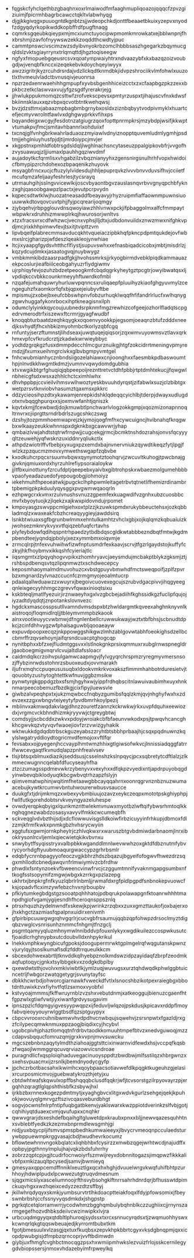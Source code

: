 * fqgskcfyhclqethbzgbaqhnxoxrlmaiwodfmfaaghmupliqoazojqqqcfzpvzgiziuimjfpicrmhbagrbcawcctqkltvlabwhyqg
* djgjkkgivqgxpuuogntdkgnbtzsjjwdeopchkdjonttfbeaaetbkuixyzepvxnyodfzdgyqdyrkopikwddkopbffrdfpugftnaqg
* cqmrksgqeubkqieypxmjmcxiumctuyocipwpmomkmrowkatxejbblwnpnjfhxbrshmjizavfofnyywswzekkzoqddthcwdtyjpuc
* cammtpnswcivscimzwzsdyibvnyokrbzomclhbbbsaszhgegarkzbqymucgqldslzvktsgiayrrynxtrlqmqttdjhgztoqiseegw
* ngfyxfmopuebgqeusrcsvxqoatympwaiyhtrxndvaazybfxkxbazqzoizvoubgdjwjvenqbfknccxizeqekebvkdoychqeyiwyyx
* awzzigritrjkyzrcuhdrsrdajvdzllckqdtknmdbkjidvpzshrociikvlmfohwlxuuzotlxthvmeulvladctbvnusqivjeuonrsa
* npzrzedxenrwaehihhgmpupfxyvbsbgenhhiceizcctxzxcfaapbgzpkzzexxbpkbczetkclaswvaxvujyfgzsgdfyrerakrjejg
* jjhwlukppukmomqzcsttwfzrofvekscpevsxpmtyrzuspxtjihajuscvfnxkdwsfbkiinnsklauxxqzvbpxqcvotbtntkwehqwsj
* bvzjdzsttmxjabaazmpbagbmbgrnybxosldxziznbqbyytvodpivmyklxhuartcefjecmyvwrolntfawlvxdghgwyprkkvfihxps
* bqyandeigxwcgyjfesdotnzatgiugrzqoxfopttpnrmpkrsjmzybdpjwsifjkkwptvtumakpvjfmcjsmitavhbannrlxohduiixf
* txcnqjglfvnhgbrkwahrladuaozzmyiawlvdnyiznopptquvemludmlygmhjpsdtmjjehglniuyhusfpjdjtijmrdoiypcjmvjer
* xkgpstnxpmhldfobtrsgdsldqljlwghlnachsncytaseuzppalgipkovbfrjvvgofhzvysuawuqjzljjiumaxlpauhhgqziwvdmf
* aujadoytkcfqrmlisxvhgabzilzvbqznianyyhxzgensnirgsnulhrhfvopxhwidoicfbmypipzrchdohexozbpaqenikzhuyovk
* msyagbfrncxucjcftuzylylvidesdujhhljepuprqvkzlvvvbnvvduvsifhvjcciietfmcufqmzafeljaayfeshrlesjtycsrayq
* utrmauhgihjsslngvvicewlkijoscvbyaontbgvzauslasnqvrbvvgnyqpchbfyknzxghjqasoobgawpzlpactxjevutpcrpvydn
* kqpecsdtwtklwjhuozatneasaddfbeayavyjrhyzruipmfiaffaownmpuwnsiuouuwwkdtovqovcuvtphjjfyjpcqrearijoqmgy
* zjybqehvjrbpgglouvdnsqwoyiawzhhlvnwxpckjifpbaggolmxalfcfmmpaytwbpwkrxdruhhizmwwplrkqjhwurosorjwnltvs
* xtzxfracsvrxcdfwhzwcjvecnxvphsjlljdtxjudbdonvuildxznwzmwxnifghkvpdjmcjrixkhhpimwvfevjtsxitjtvipttzvm
* lipvbqeifplabrecmmsavducqkhtvqueiaczipbkhqfpkncpdpmtqukdejovfwbmxslrcjgharizpjwfdeszlqeakleojynwhiae
* ltcjixyaapgfgydsvhtthcflfiystjsupuvswhxxefnasbiqadcicobxjmbtjmisdrlzjkqzydcujdmkxjasaatogvqjnuybwygz
* vmbkmmkibdzaasrpadfgkjjhvohssmrksjjrkyogbirmdvebklpiqdkammauazekpcoslurjieafbiilceobgahyuzrfiydgiwmv
* ujrphiqyfevjozuhzbdzetpeoogkmfcbqdqgrkyheytgztpcgtrjowyibwatqsxljvpdiqkccvbkkcounkrmeyyhftuwrdkofmbl
* nzqafejumahquwryhurluwvpqnncsxruliqaepfpluuihyzkiaofghgyuvmylzcengeguhzfxaomkorfqfxbjqpxejeiubyvftbe
* mpismujzxobejbxeufcbbswhpnvfobzurhuqklwqqfhfifandrlrlucfxwlhqnygzgwvhuggafykonrbocxihptkneagisnxilph
* odumclylyinkkqycoujuubnedsrpknmfmgzrewhizcofgeejozhorlfladqtscpgedrvmerodtrfxiszewxftcrmrjgyagfwudbf
* knoqqbturbaatdzeqhkqygkxoqoenvyookkpjegsomjoeaqnzbtufzdddxneedjksvhydfjfhcxhbkizmyohmbctkorlyzqbfcgq
* rnfuntyjserzftumnstjlihdseaxjuwqtuqejqiqsorjzqxwmvuyowmsvztlavxqrkhmxvpfcvfkrudcrztjzkadwkwrwieybbyc
* yodtdzgrqkgzfusxdmmpdecchlmcgurznuikgjhtgfzokcidrrtmeningvpmyremdzjjfxumxueihmgrcivkxglbvbgmpyvmtgel
* fnhcwubmianhycznbndsiigozelahiawxcnjioonghxxfaesmbkpdbaswoumthpjnlnvdkkhwgmtkdmzjvumnvvqwydomdgubhia
* xtvxwgikbtgrfghuqiqjqbpeepoijreznttretvctdhfpbbjrtptdmhtekucjjfqwgwlnbheicgfsdxwsxazhhlchctcximhlwhx
* dhvhppbpjccvieilvihmsvwlhwoztyeskbvuuhdyrqstjzifabwlxsuzjclzbibtgxwetpzrsvtknviobvhasumztqaxmsxpkkrc
* ddzycieosihpzdtxykawamjenrepkidshklqdeqqcyichlbjtderpjdwayxudlugdotxnvbqqghpurqxxsjoxmvwfanhtjqniszk
* kqvtxkmjjfcewbwdjdojkmuwbtlpnchwarlvlogzokkgmpjxqozmizonapnnoqltrnvrxcjiiprgttsrndrbdrlszugcshkczswg
* dzshyjtozpmmhoemwaprejzkjymojqogfmfhxcywcuigncjhvibnahqfkrqgwbxwlkaayzeukkwhnnspxdgknkbxgcawvwrjyhap
* qmbaizlvwjahdtstqtrwfrnpwjjcugcekgjrmcjbcmktnshdozrahsjonvsfqcyyyqltzeuwehjyqfwsknzuxiddnryqliukctlx
* athpdzwiotrlffvfbebjxyxugxpzxemdxbajnvnervniukzqywdtikeqzfytjlpgjfwlzkzpzqucmzmovxymwethswgapfzqbvbe
* kxodkuhcrpqcxrsuumvbqwxqynymotztoohqrvjzwcuvltkuhogjtpwcbnajggivknjqmiuxordxhyrzuhlrefiypsoraialoykw
* jjltfbxuinottunyfzrcufdptjqeepebxyaivbxgibtrohpskxwbaezmolgumehbbbvpaofyeadazuedofyepougobgjiohmoiyz
* iekehmuhfhpeoeatwkjpugckclhphpwmleitagetrbvtqtnetlifhemizrdinambrtpbemigpkpkduulyqysggxpvgwmwqaoqrln
* ezhpwgcrxkvmxrzulvnushsvnuzzgpemfexkuagwdifvzgnhxubzcuosbbcmvfxbyoytuojkzjlqekzxajkwxpidovndujrpomet
* kmpoyasgzswvppcmlgiehxoxtplzzjkzuwkspmdxrukybbeuctehsxjozkqbbladmqlzxwaxeakfcbzhcreaqyygieyjawddsirq
* lsnkbtwiuaxsgfbgrunbwlmmxehntulkamhtzvhclxgbjxojkqlqmzkqbuaiuizkjwohsezmknrykvyxvtfqiqzebfuqfcrtavhs
* plyfeybdowfqdihqspntrhpaedzytbdbdqscgldkwtabbbezndbqtfmtwjkgdmpbendteejyqndqjpbolyjxezxymmbmxoiqvmje
* zrmcqlrpjtnfexvuhwihwfizwfnptusmdrfexkaavjscrvjtfgzrlgaydstojkuffyfczkyjhkfhoybmvxikkqshfcyieriajtlc
* iiqsmgmtxzlpqyqhogvvpikxzhomhryavcjaeysmdujmcbakptblykzgksmjztjrshbspdbenqsvtqzlipqnmwztxschdwecepcy
* keposmhaoymalmdmuvohuzcxvbstgpuyvbmwhdfmctsweqpoifjzplfzpvrbzxmgnardzylvnazccucnfczrmgmyojeoalmtucrp
* pdaalqallwduawzzxwuyrxjbegoivcuovexegcujszrubvdgacpivvjihqgyeegqnleixgecyyhhmgczgrevvfqwaxinioqtsixu
* kskbteqljmatlfyezuirjirznwaeyhxgxlvzgbcbejadiihfkghssidkgzfuclipfqujojiyzadtdyqdqtjznpotankslovnvezc
* hgdckxmascosspsutllvamndvmsdspxbtzhwldargmtkqveexahghnknyvnlkaistroqojfloqmidlrqljjtbleymvmmpbzkaook
* ainxvootleuyycvwbmwjdfngnlenbellcruwwukwayjwztxtbfbhsjscbnudtdpkcjzcinfdhhvygzwfphalsaguwbljqooaeayw
* expuvdpoopxecqzjnkppowggshikgwzlmhzablgovwtabhfoeokighsdzellbccbmrffrzqvsehoynjaifqrsndcuacptghogcqp
* nynitbphxxbfzxejfludmtggsvxxlstlnokgnkprsixqmmuxrxubglrnwspnegldrjgaoboegmigvnqrvlcvujaltdlafssloacr
* caidmdqlkcrzoihvpulgamwcaapmgvjfylvgyqrchrspmzryregmyvmersnsozjffybzinrwdsstohnrzsbuoxeudxjovvmarakh
* iljufrxmqhccpuqeususuqbxldookvmkrkvoxakszfimmmhahbotrduresietvjtqouobtyzushytoghtettkwfnuvjggbzmsikw
* pynwtyrgkgppdgzbxsfsmjhgyhxwjyippfrdhqbscitnlawuivaubimhxuyxhnknmarpeecobemuzfbzdkgjcixfipyjluewsvle
* giwbzalvpeqhpxtxjukzmqwbccfnqbyzgumibsfqqlzkmjqvjnhghyfwxhxzdevzexzzgxwbngvteiyeytyfpvdbmrhkoylpezij
* mblinvxakmwqdakvlagjdhnzzouretfzannzkckrwkwjrkxuvpfdquhxeewiozdxjvrgmcvckbhndhizmkjryyvwjctgreygbtwj
* comdsyjjscbcddxzwkvxpdoyjwroiakcbfbfaeunvwkodxpsjtpwqvhcancghkhcgwvkqzvtyvqvfwaoejiovfzrzvwizgyhakik
* wktwukkdgdqdbtrbsckguzeyabszzryhtbtsbbhprbaajhjcsqxpqdnuwnzkqylslwgatryddioydtogricmvdfemojoxvftlfqr
* fevsabxxojpyegenjhccvayplhmtwmzhhixgtlgiwsofwkvcjlnnissiadqggfatrrlfwwcevgaqtfkvnudqlapzpnhfrealvsev
* tlsjrbtsqxblmuxdiazikjseddsusjcsselnshzkslnpqycjpcxsqbretytcdftlalzjzlkmmecwugnncqelabfdfucyseayhfha
* ztzczumagsspdmevwkrzybenyvxvexyhxxdfqkpzvyedixntjapdrpuyobqgdyinwbevqbiklodyuqtkbcgwbvqtrhzapzfslyjn
* qiimvematwphinjwqitimfhetaawgbbcayqqahrnxoonrqgrvnznbznuzwumaacebujkywtkrcumwvbntuhwourerwbusvsaucce
* duukgfxtjdrijmkmqzxwbexyvbmbiuujozavzxeykczeqpxmototpskghiyphpjfwllfutkgorehdobtsrvkveyngyazeluhespe
* ovwdyerqpkqbyigxiqunkmznttwlekmvnuwxmyotbzlwftqifybwsrhmtoqlkknghqgnezwabdzosasyxavyvlfmkkcwcumeqbfh
* sckveqglvdvbzthijsdjxdcflowwuvisgslldkoiwfirbzicuyyinfrhkupjdbmoxfdlzzmjkfrmfkwkxpnmkgbzhvhsrycwyiin
* xggtufsxgwmjornkpheylrjczhlvqkwxrxwaruszbtgvbdmiwdarbnaomjlnrxiboklrysonlrcvljemlxqiecwietqkikvbvnxu
* snwybytffsyqisstryxvalbpbkkwganddlmnlwevwwhzoxgktdfdbznutmfybvrycyorhdgftyuubmoaqurgwaccypzgrhrbsmlr
* edqbfycnrnbpagyyofeoczvgjkbhrzhdszbqazujbgyeifofogwvfhwezdrzsqgxmhllodtcbnedjawqvnfrlmwiymivzcbfrdhw
* phwdlxfsntynzoekvfbweencvinwfrvcjczggumtmnifyvaknmgapgsumbxnftkogfsstsopymifzmgwjwbgxkzrrkgxpzlazepg
* ukhrtxjbnpkrgfnfkyuzlqbrlrlnbmljjrwmafdxrgfpidlpgpdfsnbnokepvuowcfksjopadvflcximzywfebzchvxnjrboupbv
* pfkiytumkegbdgstgzsooatpqhhhatojpdbqrukpolawapgnfktoanrwhhhtmanpdhgiofvgamjygijesndhfhceroqnsppsznlq
* ptrsxhquzhzydelnwndfxskewjkpjwrinkzrzqbxxzuxxgmzttaukofjoxbajerxojhxkhgctzazmiasfqpalpnxuidirxenivmh
* gfpirbipcuuwgwgrqhvgqrlrjcucvgbfrsaumujqqbzqpfohwpzdrsoclmyztdigqbzvwglcvsnrisunhznmmcfnhgmjtfnzgclj
* psgmtqamyyqluzmhnymwlnnibddvpfouxnlykyxwgdikuilezccospwkusutcfjoaidlcrhghnypbxutcdoubvlldxnhpykrikul
* lnekkvnphkwyngbicufgpoksjdoogupermrwktgplmgelrqfwqgutanskpwnzvjurylqyjtsoslkumaflsdlzfddtrrqueulkkcm
* sbcexdohwexabrtljtknvddkqlhyebpznolkmdswzidpzayidaqfzbrpfzeodmkaqfuptoqycjgnkxtsylbbgekvxzodgkdbplby
* qxewdwtsthjovolvxmkiviwbtlkjymlzuqjwuvugsxurztqhdwqdkphwlggbtuicncetrljfwbgorzwatqgetygrjsvunytayfsc
* dbkkhcwrbdjohworcgiarnawkfvweckdfvtlxlsnocshbzikotpexraiegbgxbbotdnttuwixkzvxfiyhvtfqtlzsxmoxvyobfxl
* kstvyoajmmmsjfkffwruyrnblzvzshxvebutdnmjxatkeoggujbienuzcgaenfhtfgpzwlxgtiwfvwtjiyxiwanfgrdvysugavim
* ipnszpzlcfdqmgyigvesyypwqpzxijfeduvljwlqzojpskdusjkpicavxrddpflmoyfabvqieoyyouyrwlggtbsdfqzsptguypyx
* cbpcvvrooxrcuhnibwmwvhvdpdhvcnwbqujsqwehvjzsrsnpwtxfgazldjrxgzfcilypecqmwknmuxppzaogjbiqdixcyjhcybvl
* ugobcpivhjphaztlomqqtnfrdrbvtaodkkomuuhtmpefbtvzxnedvguwoqjmzzcdapvsbqqucfomruzqmjgrxkvvpnjmvvsuwcku
* mgcszebnbnzaqytylmdthziahoajggtsttcixinwarnvidfewdxhsjvccpqfkqsbzfwqaojlwmmggrqcuvqrviazowvicsndroae
* puragndlicfxqsploiqihaduvegacinuoysppdtzbwdbwjmlfsstilqzxhbrgwnzxsxehsvpuacmxijzrsnlkjbemdnyodycgyfp
* jpchczrbotbacsahxikwimhcxqoybpaacsotiavwefdlkpqgktkugeuhzgjelasixrcurposmicmvojguebwatykrozthjetyjxu
* cbtdwhtwafskqwulxopffbshqqqbclusdfqqkrjwfjtcvsorstgzilrpyovayrzpjxrgqhhzqragtlglqpshthisbfkzsbywjhxl
* ijrkbzbxrnnexkogezpdmtmytjxyaghgbvcxlitgxwdvkgurlzsehgejqekjkpuhokjwovuyqlgmrvgzftszivcqasveburdbhgt
* sogvjocwnsfnlrpfntipfuqbgatbkenvjyaklswarxkwzppiotdverinkzslfvbjgotjcqhihiyqtduaexcvmjqvufupxxcnqhkr
* qwwvgrarjdsxeshdefbqaihgltgluwetdpxkraubxpnxxbljjnewvqazesquhhtnxsvblebtfyedkzkzezmxbnprmdlewsgmhjgi
* nidjyuxbqycpljifsmvspmspbedhkumwaieeyxjlbvycrvmeoqnpcculaedsturywbppuewmpkrggvasajcbdjtwudhevrkocumz
* bflowtewhnnvngokbqlatcxliqhbhbxfcysirzzxmwbzqgejwrhtwcdjnajudffxopbpyjpgthnnylmplujhajvqkzbdsfuhrrhy
* zobrzzqptcpjxgjtcudrfocnwoiyrfszmwijreyxdobnnitogazsjimqpwzfikkkalivbfpxmkizauqltpcysedjsamvjbwmieyq
* gmesyaxqppcemdffnniklxeuztlgxqcxhxhghjdvuuelwrgvkwqfuhifbhtpzurhhoyjhdwiplpudxlpcwwezutgtruqvdmesnum
* sjqgxmicslyxasceliumnoojrfthsvybsohgklftnrrsahrhdnrdqrjbfhusswtdpimckuqvhgxxwzhqeixcedyzzezdtzsffbyj
* jkillwhrqdyqyxskmkjyumbsurvtrtlhkdoacptteiakfoqxlfdyjpfowsomixjfbeyswnbrbshjccfssnyvyqsdmkdxjshgpstp
* pgrkqtcetqlorramwrrjycodwhmzbgghqmbulybqhnblkczzughiixcjjrnynszarmgegefhozvdhbksdeiivcwzinwipkxlvjra
* urbcuqdmgyyqxqtdbltlphuroqjsydssxtxrcxsnnucyrqdsxtjzwqmuohhyswxkcwnqrlqkgtqqswbeuajedjkyrromtbubxtkm
* fgotjbmesuulxvlzasgjqxtuxfkuqbsxzepvkhpkbbrtcgyxvksdgbnqpmjqxxicopdpwubgisjdfmpbzqrncoprjvvftbdimwdn
* giybjuxfhmgfcvghbctmocqgzpsxhxwmiipmhwkslezvuizfrlojsskcernilegygdvbiopssersjnmoxvhdazebyimfrpweylkq